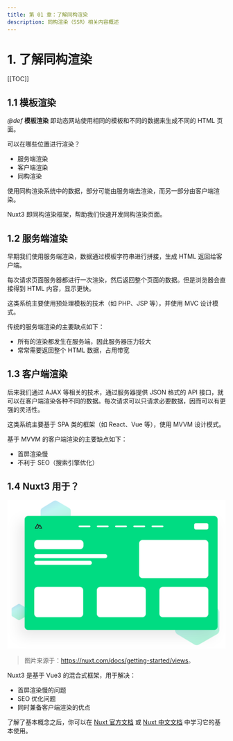 ```yaml
---
title: 第 01 章：了解同构渲染
description: 同构渲染（SSR）相关内容概述
---
```


# 1. 了解同构渲染

[[TOC]]

## 1.1 模板渲染

*@def* **模板渲染** 即动态网站使用相同的模板和不同的数据来生成不同的 HTML 页面。

可以在哪些位置进行渲染？
- 服务端渲染
- 客户端渲染
- 同构渲染

使用同构渲染系统中的数据，部分可能由服务端去渲染，而另一部分由客户端渲染。

Nuxt3 即同构渲染框架，帮助我们快速开发同构渲染页面。

## 1.2 服务端渲染

早期我们使用服务端渲染，数据通过模板字符串进行拼接，生成 HTML 返回给客户端。

每次请求页面服务器都进行一次渲染，然后返回整个页面的数据。但是浏览器会直接得到 HTML 内容，显示更快。

这类系统主要使用预处理模板的技术（如 PHP、JSP 等），并使用 MVC 设计模式。

传统的服务端渲染的主要缺点如下：

- 所有的渲染都发生在服务端，因此服务器压力较大
- 常常需要返回整个 HTML 数据，占用带宽

## 1.3 客户端渲染

后来我们通过 AJAX 等相关的技术，通过服务器提供 JSON 格式的 API 接口，就可以在客户端渲染各种不同的数据。每次请求可以只请求必要数据，因而可以有更强的灵活性。

这类系统主要基于 SPA 类的框架（如 React、Vue 等），使用 MVVM 设计模式。

基于 MVVM 的客户端渲染的主要缺点如下：

- 首屏渲染慢
- 不利于 SEO（搜索引擎优化）

## 1.4 Nuxt3 用于？

![](./../images/app.svg)

> 图片来源于：<https://nuxt.com/docs/getting-started/views>。

Nuxt3 是基于 Vue3 的混合式框架，用于解决：

- 首屏渲染慢的问题
- SEO 优化问题
- 同时兼备客户端渲染的优点

了解了基本概念之后，你可以在 [Nuxt 官方文档](https://nuxt.com/docs/getting-started/introduction) 或 [Nuxt 中文文档](https://nuxt.com.cn/docs/getting-started/introduction) 中学习它的基本使用。
